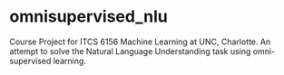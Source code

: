 # omnisupervised_nlu
Course Project for ITCS 6156 Machine Learning at UNC, Charlotte. An attempt to solve the Natural Language Understanding task using omni-supervised learning.
